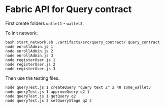 # Fabric API for Query contract

First create folders `wallet1` - `wallet3`.

To init network:
```
bash start_network.sh ./artifacts/src/query_contract/ query_contract
node enrollAdmin.js 1
node enrollAdmin.js 2
node enrollAdmin.js 3
node registerUser.js 1
node registerUser.js 2
node registerUser.js 3
```
Then use the testing files.
```
node queryTest.js 1 createQuery "query text 2" 2 40 some_wallet3
node queryTest.js 1 approveQuery q2 1
node queryTest.js 1 getQuery q2
node queryTest.js 2 setQueryStage q2 3
```
